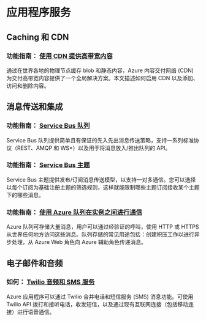<h1 id="menu-ruby-appservices">应用程序服务</h1>
<h2 id="header-0">Caching 和 CDN</h2>
<h3>功能指南： <a href="http://azure.microsoft.com/zh-cn/documentation/articles/cdn-how-to-use/" ms.pgarea="content" ms.cmpgrp="body" ms.cmptyp="link" ms.cmpnm="使用 CDN 提供高带宽内容" ms.title="" km.title="" ms.interactiontype="1">使用 CDN 提供高带宽内容</a></h3>
<p>通过在世界各地的物理节点缓存 blob 和静态内容，Azure 内容交付网络 (CDN) 为交付高带宽内容提供了一个全局解决方案。本文描述如何启用 CDN 以及添加、访问和删除内容。</p>
<h2 id="header-1">消息传送和集成</h2>
<h3>功能指南： <a href="http://azure.microsoft.com/zh-cn/documentation/articles/service-bus-ruby-how-to-use-queues/" ms.pgarea="content" ms.cmpgrp="body" ms.cmptyp="link" ms.cmpnm="Service Bus 队列" ms.title="" km.title="" ms.interactiontype="1">Service Bus 队列</a></h3>
<p>Service Bus 队列提供简单且有保证的先入先出消息传送策略，支持一系列标准协议（REST、AMQP 和 WS*）以及用于将消息放入/推出队列的 API。</p>
<h3>功能指南： <a href="http://azure.microsoft.com/zh-cn/documentation/articles/service-bus-ruby-how-to-use-topics-subscriptions/" ms.pgarea="content" ms.cmpgrp="body" ms.cmptyp="link" ms.cmpnm="Service Bus 主题" ms.title="" km.title="" ms.interactiontype="1">Service Bus 主题</a></h3>
<p>Service Bus 主题提供发布/订阅消息传送模型，以支持一对多通信。您可以选择以每个订阅为基础注册主题的筛选规则，这样就能限制哪些主题订阅接收某个主题下的哪些消息。</p>
<h3>功能指南： <a href="http://azure.microsoft.com/zh-cn/documentation/articles/storage-ruby-how-to-use-queue-storage/" ms.pgarea="content" ms.cmpgrp="body" ms.cmptyp="link" ms.cmpnm="使用 Azure 队列在实例之间进行通信" ms.title="" km.title="" ms.interactiontype="1">使用 Azure 队列在实例之间进行通信</a></h3>
<p>Azure 队列可存储大量消息，用户可以通过经验证的呼叫，使用 HTTP 或 HTTPS 从世界任何地方访问这些消息。队列存储的常见用途包括：创建积压工作以进行异步处理，从 Azure Web 角色向 Azure 辅助角色传递消息。</p>
<h2 id="header-2">电子邮件和音频</h2>
<h3>如何： <a href="http://azure.microsoft.com/zh-cn/documentation/articles/partner-twilio-ruby-how-to-use-voice-sms/" ms.pgarea="content" ms.cmpgrp="body" ms.cmptyp="link" ms.cmpnm="Twilio 音频和 SMS 服务" ms.title="" km.title="" ms.interactiontype="1">Twilio 音频和 SMS 服务</a></h3>
<p>Azure 应用程序可以通过 Twilio 合并电话和短信服务 (SMS) 消息功能。可使用 Twilio API 拨打和接听电话，收发短信，以及通过现有互联网连接（包括移动连接）进行语音通信。</p>
